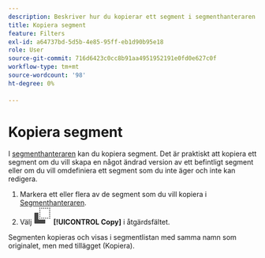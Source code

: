 ```yaml
---
description: Beskriver hur du kopierar ett segment i segmenthanteraren
title: Kopiera segment
feature: Filters
exl-id: a64737bd-5d5b-4e85-95ff-eb1d90b95e18
role: User
source-git-commit: 716d6423c0cc8b91aa4951952191e0fd0e627c0f
workflow-type: tm+mt
source-wordcount: '98'
ht-degree: 0%

---
```


# Kopiera segment

I [segmenthanteraren](manage-filters.md) kan du kopiera segment. Det är praktiskt att kopiera ett segment om du vill skapa en något ändrad version av ett befintligt segment eller om du vill omdefiniera ett segment som du inte äger och inte kan redigera.

1. Markera ett eller flera av de segment som du vill kopiera i [Segmenthanteraren](manage-filters.md).
1. Välj ![Kopiera](/help/assets/icons/Copy.svg) **[!UICONTROL Copy]** i åtgärdsfältet.

Segmenten kopieras och visas i segmentlistan med samma namn som originalet, men med tillägget (Kopiera).
